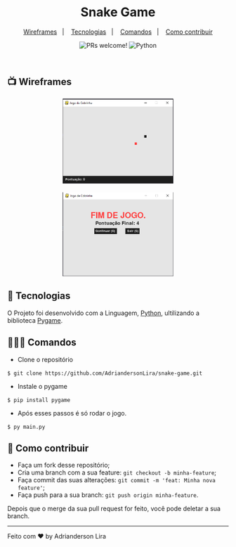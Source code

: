 <h1 align="center" width="100%" height="300px" background="#000">
Snake Game
</h1>

<p align="center">
  <a href="#-wireframes">Wireframes</a>&nbsp;&nbsp;&nbsp;|&nbsp;&nbsp;&nbsp;
  <a href="#-tecnologias">Tecnologias</a>&nbsp;&nbsp;&nbsp;|&nbsp;&nbsp;&nbsp;
  <a href="#-comandos">Comandos</a>&nbsp;&nbsp;&nbsp;|&nbsp;&nbsp;&nbsp;
  <a href="#-como-contribuir">Como contribuir</a>
</p>

<p align="center">
 <img src="https://img.shields.io/static/v1?label=PRs&message=welcome&color=7159c1&labelColor=ce" alt="PRs welcome!" />

 <img src="https://img.shields.io/static/v1?label=Pip&message=Python&color=3D59AB&labelColor=ce" alt="Python" />

</p>

<br>

## 📺 Wireframes

<p align="center">
  <img alt="Wireframe 01" src="assets/Wireframe-01.png" width="50%">
  <br><br>
  <img alt="Wireframe 02" src="assets/wireframe-02.png" width="50%">
</p>

## 🚀 Tecnologias

O Projeto foi desenvolvido com a Linguagem, [Python](https://docs.python.org/3/), ultilizando a biblioteca [Pygame](https://www.pygame.org/docs/).

## 👨🏻‍💻 Comandos

- Clone o repositório
```
$ git clone https://github.com/AdriandersonLira/snake-game.git
```
- Instale o pygame
```
$ pip install pygame
```
- Após esses passos é só rodar o jogo.
```
$ py main.py
```

## 🤔 Como contribuir

- Faça um fork desse repositório;
- Cria uma branch com a sua feature: `git checkout -b minha-feature`;
- Faça commit das suas alterações: `git commit -m 'feat: Minha nova feature'`;
- Faça push para a sua branch: `git push origin minha-feature`.

Depois que o merge da sua pull request for feito, você pode deletar a sua branch.

---

Feito com ♥ by Adrianderson Lira 

